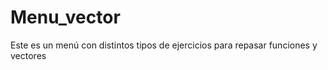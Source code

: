 # Menu_vector
Este es un menú con distintos tipos de ejercicios para repasar funciones y vectores  

